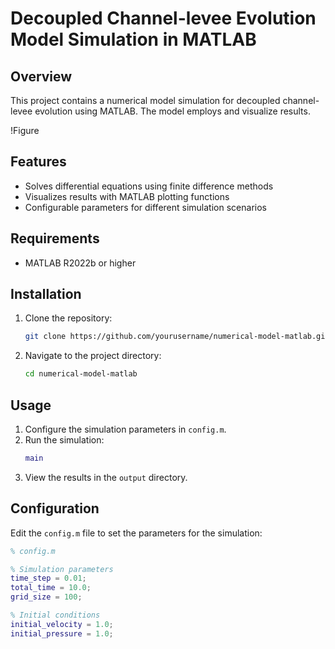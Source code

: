 # Decoupled Channel-levee Evolution Model Simulation in MATLAB

## Overview
This project contains a numerical model simulation for decoupled channel-levee evolution using MATLAB. The model employs  and visualize results.

!Figure

## Features
- Solves differential equations using finite difference methods
- Visualizes results with MATLAB plotting functions
- Configurable parameters for different simulation scenarios

## Requirements
- MATLAB R2022b or higher

## Installation
1. Clone the repository:
    ```bash
    git clone https://github.com/yourusername/numerical-model-matlab.git
    ```
2. Navigate to the project directory:
    ```bash
    cd numerical-model-matlab
    ```

## Usage
1. Configure the simulation parameters in `config.m`.
2. Run the simulation:
    ```matlab
    main
    ```
3. View the results in the `output` directory.

## Configuration
Edit the `config.m` file to set the parameters for the simulation:
```matlab
% config.m

% Simulation parameters
time_step = 0.01;
total_time = 10.0;
grid_size = 100;

% Initial conditions
initial_velocity = 1.0;
initial_pressure = 1.0;
```





